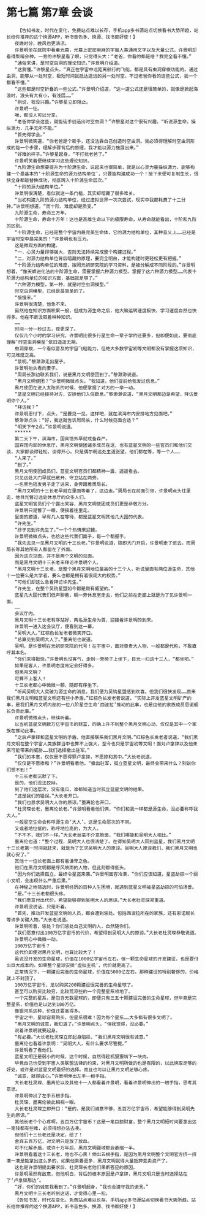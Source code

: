 # 第七篇 第7章 会谈
        【告知书友，时代在变化，免费站点难以长存，手机app多书源站点切换看书大势所趋，站长给你推荐的这个换源APP，听书音色多、换源、找书都好使！】
       夜晚时分，晚风也更清凉。
       许景明坐在庭院中看着光幕，光幕上密密麻麻的宇宙人类通用文字以及大量公式，许景明却看得聚精会神，一旁的许黎星看了眼，只觉得头大：“老爸，你看的都是啥？我完全看不懂。”
       “通俗来讲，是时空虫洞的理论知识。”许景明介绍道。
       “这我懂。”许黎星点头，“真正在宇宙中远距离航行的飞船，都是具有虫洞穿梭功能的。通过虫洞，能够从一处时空，极短时间就抵达遥远的另一处时空。不过老爸你看的这些公式，我一个都看不懂。”
       “这些都是时空折叠的一些公式。”许景明介绍道，“这一道公式还是很简单的，就像是掀起海浪时，浪头有大有小，有浅层……”
       “别说，我没兴趣。”许黎星立即阻止。
       许景明一怔。
       唉，都没人可以分享。
       “老爸你学会这些，就能徒手创造出时空虫洞？”许黎星对这个很有兴趣，“听说源生命，操纵源力，几乎无所不能。”
       “首先得学会。”
       许景明微笑道，“你老爸是个新手，还没法靠自己创造时空虫洞。我必须得理解时空虫洞形成的每一个步骤，理解步骤背后的原理，我才能以源力施展出来。”
       “好难的样子。”许黎星起身，“不打扰老爸了。”
       许景明笑着便继续学习这些理论知识。
       “九阶源生命想要提升为十阶源生命，说起来也很简单，就是以心灵力量操纵源力，能够构建一个最基本的‘十阶源生命的源力结构单位’，只要能构建成功一个！接下来便可复制生长，很快全身都能替换成功，彻底跨入十阶源生命层次。”
       “十阶的源力结构单位。”
       许景明很清楚，看似就这一条门槛，其实却暗藏了很多难关。
       “当初构建九阶的源力结构单位，经过虚拟世界一次次尝试，现实中我都耗费了十二分钟。”许景明想道，“而十阶，难度却是质变。”
       九阶源生命，寿命三万年。
       十阶源生命，寿命十万年！这也是高维生命以下的极限寿命，从寿命就能看出，十阶和九阶的区别。
       “十阶源生命，已经是整个宇宙内最完美生命体，它的源力结构单位，某种意义上……已经是宇宙时空中最完美的！”许景明也有压力。
       这是微观方面的构建。
       “一，心灵力量得够强大，否则无法持续完成整个构建过程。”
       “二，对源力结构单位背后暗藏的原理，要完全明白，才能构建时更轻松更有把握。”
       “十阶源力结构单位的难度，按照元初研究院的学习资料，是被分解成不同阶段的。”许景明想着，“像天蟒进化法的十阶源生命，需要掌握六种源力模型。掌握了这六种源力模型……代表十阶源力结构单位的知识方面，基础就足够了。”
       “六种源力模型，第一种，就是时空虫洞模型。”
       时空虫洞模型，已经是最简单的了。
       “慢慢来。”
       许景明很清楚，他急不来。
       虽然他在知识方面积累一般，但成为源生命之后，他大脑运转速度极快，学习速度自然也快得多。他在不断汲取着种种知识。
       ……
       时间一分一秒过去，夜更深了。
       仅仅几个小时的学习研究，许景明比很多行星生命一辈子学的还要多，但即便如此，要彻底理解‘时空虫洞模型’依旧遥遥无期。
       虫洞穿梭，一个看似普及的宇宙飞船能力，但绝大多数宇宙初等文明都没有掌握这项知识，可见难度之高。
       “景明。”黎渺渺走出屋子。
       许景明抬头看向妻子。
       “周局长那边联系我们，说是黑月文明使团到了。”黎渺渺说道。
       “黑月文明使团？”许景明微微点头，“我知道，他们提前给我发过信息。”
       黑月使团在进入太阳系的时候，他便掌握了对方的一举一动。
       “蓝星文明已经接待对方，安排他们入住歇息。”黎渺渺说道，“黑月文明那边是希望，拜访景明你个人。”
       “拜访我？”
       许景明思忖下，点头，“是要见一见。这样吧，就在滨海市内安排地方见面吧。”
       黎渺渺点头：“好，我这就告诉周局长，什么时候见面合适？”
       “明天下午2点。”许景明说道。
       ******
       第二天下午，滨海市，国宾馆外早就戒备森严。
       国宾馆内部的休息厅，黑月文明使团诸多成员在这，也有蓝星文明的一些官员们和他们交谈，大家都谈得轻松，谈得开心。只是偶尔朝远处主道张望，他们都在等，等一个人……
       “人来了。”
       “到了。”
       黑月文明使团成员们，蓝星文明官员们都精神一震，遥遥看去。
       只见远处大门早就已敞开，守卫站在两旁。
       一名黑色短发男子走了进来，身旁跟着周局长。
       “黑月文明的十三长老早就在里面等着了，这边走。”周局长在前面引领，许景明点头往里走，他目光瞥过远处休息厅的众多人们。
       蓝星文明官员们个个露出笑容，黑月文明使团成员们更是恭敬万分。
       许景明只是瞥了一眼，便接着往里走。
       里面的廊道，早有几人在等待，都是蓝星文明其他几大国的代表。
       “许先生。”
       “终于见到许先生了。”一个个热情来迎接。
       许景明微微点头，也给这些代表们面子，每一个都握手。
       “我先去见一见黑月文明的十三长老。”许景明说道，随即大门开启，许景明走了进去。而周局长等其他所有人都留在了外面。
       因为这次见面，并不是两个文明的见面。
       而是黑月文明十三长老来拜访许景明个人。
       “黑月文明十三长老，是整个黑月文明地位最高的十三个人，听说里面有两位源生命，其他十一位要么是大学者，要么也都是拥有着很庞大的权势。”
       “可他们却这么急着拜访许先生。”
       “许先生，在整个吴钩星盟如今都是颇有威望的。”
       蓝星几大国代表们低声聊着，朝一旁休息室走去，他们之前在走廊上就是为了见许景明一面。
       ……
       会议厅内。
       黑月文明十三长老有序站好，两名源生命为首，迎接着许景明的到来。
       许景明一进入这会议厅，便看到这一幕。
       “吴明大人。”红棕色长发老者微笑开口。
       “总算见到吴明大人了。”墨离伦也说道。
       吴明，是许景明在元初研究院的代号！在宇宙中，面对尊贵大人物，一般都是代称，不敢直呼其本名。
       “你们来得挺快。”许景明也没客气，走到一旁椅子上坐下，目光一扫这十三人，“都坐吧。”
       如果是客人，许景明态度肯定会好得多。
       但黑月文明？
       可算不上客人！
       十三长老都心中微微一颤，随即有序坐下。
       “听闻吴明大人突破为源生命的消息，我们便为吴钩星盟感到欢喜。但我们很快发现……原来我们黑月文明和蓝星文明还有些小矛盾。”红棕色长发老者说道，“实际上开发蓝星文明矿产的事，是我们黑月文明内部的一位八阶星空生命‘西波拉’推动的此事，也是由他的家族成员恩诺舰长负责此事。”
       许景明微微点头，继续听着。
       以当初蓝星文明数万亿宇宙币的财富，的确上升不到整个黑月文明心动，仅仅是其中一个家族在推动此事。
       “之后卢拿铎和蓝星文明的矛盾，他直接联系我们黑月文明。”红棕色长发老者说道，“我们黑月文明在整个宇宙人类族群当中也算不上强大，至今也只是宇宙初等文明！面对卢拿铎以及他未来可能带来的威胁……我们选择撤出驻军。”
       “我们的本意，仅仅是不愿得罪卢拿铎，不愿掺和其中。”大长老说道。
       “仅仅是不愿掺和？”许景明看着他，“撤出驻军，孤立蓝星文明，最终会带来什么？别说你们想不到！”
       十三长老都沉默了下。
       是的，他们没法狡辩。
       到了他们这层次，没有傻瓜，谁都知道当时孤立蓝星文明的结果。
       “这是我们的错误。”大长老开口。
       “我们也恳求吴明大人你的原谅。”墨离伦也开口。
       “杜灵琛长老，墨离伦长老。”许景明看着他们俩，“你们和我一样都是源生命，没必要称呼我大人。”
       一般星空生命会称呼源生命‘大人’，这是生命层次的不同。
       又或者地位低的，称呼地位高的，为大人。
       “不不不，我们不一样。”大长老丝毫不介意脸面，“我们哪能和吴明大人相比。”
       墨离伦也道：“整个过程，吴明大人也很清楚了。在得知吴明大人回到蓝星，我们黑月文明十三长老第一时间就赶来，就是为了乞求吴明大人的原谅。吴明大人原谅我们，我们黑月文明也就心安了。”
       其他十一位长老面上都有着谦卑之色。
       他们在黑月文明都是呼风唤雨的人物，但此刻都得低头。
       “因为你们选择孤立，最终令星盗来袭。”许景明面容冷漠，“你们应该知道，星盗劫掠一个弱小文明，会出现什么严重后果。”
       在神秘之地筛选时，许景明经历的百种人生困境，就遇到蓝星文明被星盗劫掠的可怕场景。
       “是。”十三长老都很头疼。
       “我们愿意付出代价，希望能够得到吴明大人的原谅。”大长老杜灵琛郑重道。
       许景明没说话，只是听着。
       “首先，推动开发蓝星文明的人员，都会遭到惩处。包括西波拉所在的家族，还有恩诺舰长等许多关键人物。”大长老说道。
       许景明听着，惩处？你们惩处自己文明的人，自然随你们。
       “我们愿意付出100万亿宇宙币的代价，希望得到吴明大人的原谅。”大长老杜灵琛恭敬说道。
       许景明心中微微一动。
       100万亿宇宙币？
       这代价即便对黑月文明，也算比较大了！
       虽说没开发的生命星球，价值在1000亿宇宙币左右。但一颗生命星球的开发建设，也是要付出巨大成本的。如果整个星球安排‘虚拟主机’，代价就更高了。
       正常情况下，一颗建设完善的生命星球，价值在5000亿左右。那种建设的特别奢侈的，价格就上不封顶了。
       100万亿宇宙币，足以购买200颗建设很完善的生命星球了。
       甚至可以购买比较穷，比较荒凉些的一个完整星系领地了。
       一个完整的星系，是包含无数星球的，即便只有三五十颗建设完善的生命星球，但毕竟是完整星系，价值也足以达到100万亿。
       像银河系这种，价值还要高得多。
       宇宙之中，星球容易购买，但星系很难！因为每个星系……大多都有很多文明了。
       “黑月文明的诚意，我知道了。”许景明点头，“但我觉得，没必要。”
       说着许景明就要起身。
       “有必要。”大长老杜灵琛立即起身阻拦，“我们黑月文明很有诚意。”
       墨离伦也看着许景明：“吴明大人，有什么要求尽管提。”
       许景明看了看他们。
       蓝星文明正是弱小的时候，这个时候，自然得趁机狠狠啃下一块肉。
       毕竟自己也受到宇宙人类联盟法律的约束，对黑月文明所做的也是有限的，以此换取足够的好处，或许是对蓝星文明最好的选择。而且也可以让黑月文明足够心疼。
       “诚意，就得诚心。”许景明伸出左手一根手指。
       大长老杜灵琛、墨离伦以及其他十一人都看着许景明，看着许景明伸出的一根手指，思考其意思。
       许景明伸出了左手五根手指。
       杜灵琛、墨离伦彼此相视一眼。
       大长老杜灵琛立即开口：“是的，是我们诚意不够，五百万亿宇宙币，希望能够得到吴明先生的原谅。”
       其他长老个个心疼啊，五百万亿宇宙币？这是一笔巨额财富，整个黑月文明短时间要拿出这一笔钱都有些难，必须得想办法去凑。
       但他们十三长老还是决定，给了！
       舍弃五百万亿，对文明只是放了放血。
       可不化解矛盾，或许十万年后，黑月文明疆域都会萎缩一半。
       许景明看着这十三长老，他也不心黑！伸出五根手指，是因为黑月文明整个文明官方挤一挤凑一凑是能拿出这么多的，如果他索要更多，黑月文明就得大量抵押变卖资产了。
       这也是许景明提出要求后，杜灵琛长老他们果断答应的原因。
       许景明虽然有敌意，但他明白，背后的根本原因是卢拿铎，黑月文明只是当时选择站在了‘卢拿铎那边’。
       “好，你们的诚意我看到了。”许景明起身，“我也会遵守我的诺言。”
       黑月文明十三长老听到这话，才觉得心里一松。
       【告知书友，时代在变化，免费站点难以长存，手机app多书源站点切换看书大势所趋，站长给你推荐的这个换源APP，听书音色多、换源、找书都好使！】